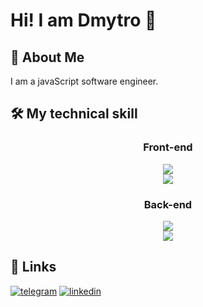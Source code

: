 # Hi! I am Dmytro 👋 

## 🚀 About Me
 I am a javaScript software engineer.
## 🛠 My technical skill


<div align="center">
<h3>Front-end</h3>
<a href="https://skillicons.dev">
    <img src="https://skillicons.dev/icons?i=html,css,sass,js,ts,jquery" />
  </a>
<br>
<a href="https://skillicons.dev">
    <img src="https://skillicons.dev/icons?i=react,redux,bootstrap,gulp,webpack,vue,vite" />
  </a>
</div>

<div align="center">
<h3>Back-end</h3>
  <a href="https://skillicons.dev">
    <img src="https://skillicons.dev/icons?i=nodejs,express,nestjs,mongo" />
  </a>
  <br>
  <a href="https://skillicons.dev">
    <img src="https://skillicons.dev/icons?i=postgres,mysql,redis,docker,postman" />
  </a>
</div> 

## 🔗 Links
[![telegram](https://img.shields.io/badge/telegram-0A66C2?style=for-the-badge&logo=telegram&logoColor=white)](https://t.me/dmitry_ann)
[![linkedin](https://img.shields.io/badge/linkedin-0A66C2?style=for-the-badge&logo=linkedin&logoColor=white)](https://www.linkedin.com/in/dmytro-anokhin-8a582924b/)



